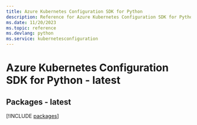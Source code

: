 ```yaml
---
title: Azure Kubernetes Configuration SDK for Python
description: Reference for Azure Kubernetes Configuration SDK for Python
ms.date: 11/20/2023
ms.topic: reference
ms.devlang: python
ms.service: kubernetesconfiguration
---
```

# Azure Kubernetes Configuration SDK for Python - latest
## Packages - latest
[!INCLUDE [packages](kubernetes-configuration-index.md)]